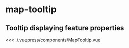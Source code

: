 # map-tooltip

## Tooltip displaying feature properties
<example file="MapTooltip.vue" />

<<< ./.vuepress/components/MapTooltip.vue